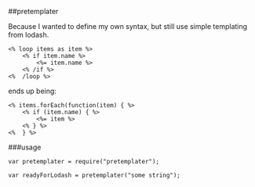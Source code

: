 ##pretemplater

Because I wanted to define my own syntax, but still use simple templating from lodash.

```
<% loop items as item %>
    <% if item.name %>
        <%= item.name %>
    <% /if %>
<%  /loop %>
```

ends up being:

```
<% items.forEach(function(item) { %>
    <% if (item.name) { %>
        <%= item %>
    <% } %>
<%  } %>
```

###usage

```
var pretemplater = require("pretemplater");

var readyForLodash = pretemplater("some string");
```

